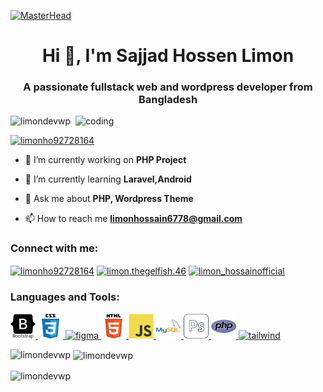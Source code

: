 [![MasterHead](https://miro.medium.com/v2/resize:fit:720/1*yw0TnheAGN-LPneDaTlaxw.gif)](https://rishavchanda.io)
<h1 align="center">Hi 👋, I'm Sajjad Hossen Limon</h1>
<h3 align="center">A passionate fullstack web and wordpress developer from Bangladesh</h3>
<img align="right" alt="coding" width="400" src="https://media2.giphy.com/media/qgQUggAC3Pfv687qPC/giphy.gif">

<p align="left"> <img src="https://komarev.com/ghpvc/?username=limondevwp&label=Profile%20views&color=0e75b6&style=flat" alt="limondevwp" /> </p>

<p align="left"> <a href="https://twitter.com/limonho92728164" target="blank"><img src="https://img.shields.io/twitter/follow/limonho92728164?logo=twitter&style=for-the-badge" alt="limonho92728164" /></a> </p>

- 🔭 I’m currently working on **PHP Project**

- 🌱 I’m currently learning **Laravel,Android**

- 💬 Ask me about **PHP, Wordpress Theme**

- 📫 How to reach me **limonhossain6778@gmail.com**

<h3 align="left">Connect with me:</h3>
<p align="left">
<a href="https://twitter.com/limonho92728164" target="blank"><img align="center" src="https://raw.githubusercontent.com/rahuldkjain/github-profile-readme-generator/master/src/images/icons/Social/twitter.svg" alt="limonho92728164" height="30" width="40" /></a>
<a href="https://fb.com/limon.thegelfish.46" target="blank"><img align="center" src="https://raw.githubusercontent.com/rahuldkjain/github-profile-readme-generator/master/src/images/icons/Social/facebook.svg" alt="limon.thegelfish.46" height="30" width="40" /></a>
<a href="https://instagram.com/limon_hossainofficial" target="blank"><img align="center" src="https://raw.githubusercontent.com/rahuldkjain/github-profile-readme-generator/master/src/images/icons/Social/instagram.svg" alt="limon_hossainofficial" height="30" width="40" /></a>
</p>

<h3 align="left">Languages and Tools:</h3>
<p align="left"> <a href="https://getbootstrap.com" target="_blank" rel="noreferrer"> <img src="https://raw.githubusercontent.com/devicons/devicon/master/icons/bootstrap/bootstrap-plain-wordmark.svg" alt="bootstrap" width="40" height="40"/> </a> <a href="https://www.w3schools.com/css/" target="_blank" rel="noreferrer"> <img src="https://raw.githubusercontent.com/devicons/devicon/master/icons/css3/css3-original-wordmark.svg" alt="css3" width="40" height="40"/> </a> <a href="https://www.figma.com/" target="_blank" rel="noreferrer"> <img src="https://www.vectorlogo.zone/logos/figma/figma-icon.svg" alt="figma" width="40" height="40"/> </a> <a href="https://www.w3.org/html/" target="_blank" rel="noreferrer"> <img src="https://raw.githubusercontent.com/devicons/devicon/master/icons/html5/html5-original-wordmark.svg" alt="html5" width="40" height="40"/> </a> <a href="https://developer.mozilla.org/en-US/docs/Web/JavaScript" target="_blank" rel="noreferrer"> <img src="https://raw.githubusercontent.com/devicons/devicon/master/icons/javascript/javascript-original.svg" alt="javascript" width="40" height="40"/> </a> <a href="https://www.mysql.com/" target="_blank" rel="noreferrer"> <img src="https://raw.githubusercontent.com/devicons/devicon/master/icons/mysql/mysql-original-wordmark.svg" alt="mysql" width="40" height="40"/> </a> <a href="https://www.photoshop.com/en" target="_blank" rel="noreferrer"> <img src="https://raw.githubusercontent.com/devicons/devicon/master/icons/photoshop/photoshop-line.svg" alt="photoshop" width="40" height="40"/> </a> <a href="https://www.php.net" target="_blank" rel="noreferrer"> <img src="https://raw.githubusercontent.com/devicons/devicon/master/icons/php/php-original.svg" alt="php" width="40" height="40"/> </a> <a href="https://tailwindcss.com/" target="_blank" rel="noreferrer"> <img src="https://www.vectorlogo.zone/logos/tailwindcss/tailwindcss-icon.svg" alt="tailwind" width="40" height="40"/> </a> </p>

<p><img align="left" src="https://github-readme-stats.vercel.app/api/top-langs?username=limondevwp&show_icons=true&locale=en&layout=compact" alt="limondevwp" /></p>

<p>&nbsp;<img align="center" src="https://github-readme-stats.vercel.app/api?username=limondevwp&show_icons=true&locale=en" alt="limondevwp" /></p>

<p><img align="center" src="https://github-readme-streak-stats.herokuapp.com/?user=limondevwp&" alt="limondevwp" /></p>

